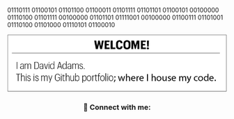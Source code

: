 01110111 01100101 01101100 01100011 01101111 01101101 01100101 00100000 01110100 01101111 00100000 01101101 01111001 00100000 01100111 01101001 01110100 01101000 01110101 01100010

<!-- Introduction -->
<div align="center">
<img src="https://github.com/davidatoms/davidatoms/blob/master/Resources/Asset%2011.png?raw=true "Introduction")
                                                                                                 </div>                                                      
 
### 🤝 Connect with me:
                                          
